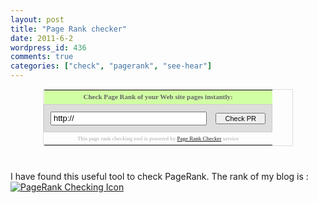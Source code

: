 ```yaml
---
layout: post
title: "Page Rank checker"
date: 2011-6-2
wordpress_id: 436
comments: true
categories: ["check", "pagerank", "see-hear"]
---
```

<meta name="_edit_last" content="1" />
<meta name="_su_rich_snippet_type" content="none" />
<meta name="views" content="181" />
<meta name="_su_description" content="check page rank" />
<meta name="_su_title" content="pageRank" />
<div style="text-align:center;">
<table cellspacing="1" style="margin:10px auto 40px;width:400px;border:1px solid #DDD;text-align:center;">
<tbody>
<tr>
<td style="background:#D1FFA4;vertical-align:middle;">
<p style="font-size:11px;font-family:Verdana;margin:0px;padding:2px;color:#666;"><strong>Check Page Rank of your Web site pages instantly:</strong></p>
</td>
</tr>
<form action="http://www.prchecker.info/check_page_rank.php" method="post" style="margin:0px;padding:0px;"></form>
<tr>
<td style="border:1px solid #CCC;padding:10px;background:#DDD;">
<input type="hidden" name="action" value="docheck">
<input type="text" value="http://" name="urlo" maxlength="150" style="width:250px;padding:1px 2px 2px 3px;margin-right:10px;font-size:13px;font-family:Arial;">
<input type="submit" name="submit" value=" Check PR " style="width:80px;font-size:11px;font-family:Arial;padding:1px;"></td>
</tr>
<tr>
<td>
<p style="margin:0px;padding:3px 0px 1px 0px;color:#AAA;font-size:9px;font-family:Verdana;">This page rank checking tool is powered by <a href="http://www.prchecker.info/" target="_blank">Page Rank Checker</a> service</p>
</td>
</tr>
</tbody>
</table>
</div>
I have found this useful tool to check PageRank.
The rank of my blog is :
<a href="http://www.prchecker.info/" title="PageRank Checking Icon" target="_blank">
<img src="http://pr.prchecker.info/getpr.php?codex=aHR0cDovL2NoaWxseWMuaW5mbw==&amp;tag=1" alt="PageRank Checking Icon" style="border:0;"></a>
